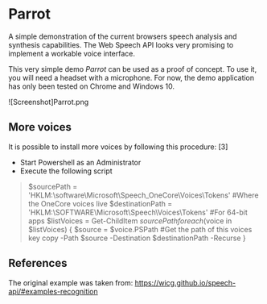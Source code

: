 # Parrot

A simple demonstration of the current browsers speech analysis and synthesis capabilities.
The Web Speech API looks very promising to implement a workable voice interface.

This very simple demo *Parrot* can be used as a proof of concept.
To use it, you will need a headset with a microphone.
For now, the demo application has only been tested on Chrome and Windows 10.

![Screenshot]Parrot.png

## More voices
It is possible to install more voices by following this procedure: [3]

* Start Powershell as an Administrator
* Execute the following script
>$sourcePath = 'HKLM:\software\Microsoft\Speech_OneCore\Voices\Tokens' #Where the OneCore voices live
>$destinationPath = 'HKLM:\SOFTWARE\Microsoft\Speech\Voices\Tokens' #For 64-bit apps
>$listVoices = Get-ChildItem $sourcePath
>foreach($voice in $listVoices)
>{
>$source = $voice.PSPath #Get the path of this voices key
>copy -Path $source -Destination $destinationPath -Recurse
>}

## References
The original example was taken from:
<https://wicg.github.io/speech-api/#examples-recognition>

